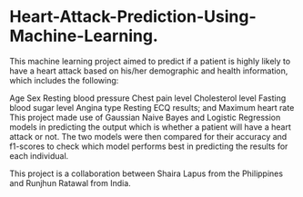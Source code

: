# Heart-Attack-Prediction-Using-Machine-Learning.

This machine learning project aimed to predict if a patient is highly likely to have a heart attack based on his/her demographic and health information, which includes the following:

Age
Sex
Resting blood pressure
Chest pain level
Cholesterol level
Fasting blood sugar level
Angina type
Resting ECQ results; and
Maximum heart rate
This project made use of Gaussian Naive Bayes and Logistic Regression models in predicting the output which is whether a patient will have a heart attack or not. The two models were then compared for their accuracy and f1-scores to check which model performs best in predicting the results for each individual.

This project is a collaboration between Shaira Lapus from the Philippines and Runjhun Ratawal from India.

